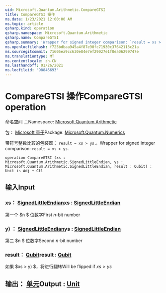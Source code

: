 ```yaml
---
uid: Microsoft.Quantum.Arithmetic.CompareGTSI
title: CompareGTSI 操作
ms.date: 1/23/2021 12:00:00 AM
ms.topic: article
qsharp.kind: operation
qsharp.namespace: Microsoft.Quantum.Arithmetic
qsharp.name: CompareGTSI
qsharp.summary: 'Wrapper for signed integer comparison: `result = xs > ys`.'
ms.openlocfilehash: f725bdbaa945a4f87e90fc71930c37642113c21a
ms.sourcegitcommit: 71605ea9cc630e84e7ef29027e1f0ea06299747e
ms.translationtype: MT
ms.contentlocale: zh-CN
ms.lasthandoff: 01/26/2021
ms.locfileid: "98846693"
---
```

# <a name="comparegtsi-operation"></a><span data-ttu-id="1e102-102">CompareGTSI 操作</span><span class="sxs-lookup"><span data-stu-id="1e102-102">CompareGTSI operation</span></span>

<span data-ttu-id="1e102-103">命名空间 [：](xref:Microsoft.Quantum.Arithmetic)</span><span class="sxs-lookup"><span data-stu-id="1e102-103">Namespace: [Microsoft.Quantum.Arithmetic](xref:Microsoft.Quantum.Arithmetic)</span></span>

<span data-ttu-id="1e102-104">包： [Microsoft 量子](https://nuget.org/packages/Microsoft.Quantum.Numerics)</span><span class="sxs-lookup"><span data-stu-id="1e102-104">Package: [Microsoft.Quantum.Numerics](https://nuget.org/packages/Microsoft.Quantum.Numerics)</span></span>


<span data-ttu-id="1e102-105">带符号整数比较的包装器： `result = xs > ys` 。</span><span class="sxs-lookup"><span data-stu-id="1e102-105">Wrapper for signed integer comparison: `result = xs > ys`.</span></span>

```qsharp
operation CompareGTSI (xs : Microsoft.Quantum.Arithmetic.SignedLittleEndian, ys : Microsoft.Quantum.Arithmetic.SignedLittleEndian, result : Qubit) : Unit is Adj + Ctl
```


## <a name="input"></a><span data-ttu-id="1e102-106">输入</span><span class="sxs-lookup"><span data-stu-id="1e102-106">Input</span></span>

### <a name="xs--signedlittleendian"></a><span data-ttu-id="1e102-107">xs： [SignedLittleEndian](xref:Microsoft.Quantum.Arithmetic.SignedLittleEndian)</span><span class="sxs-lookup"><span data-stu-id="1e102-107">xs : [SignedLittleEndian](xref:Microsoft.Quantum.Arithmetic.SignedLittleEndian)</span></span>

<span data-ttu-id="1e102-108">第一个 $n $ 位数字</span><span class="sxs-lookup"><span data-stu-id="1e102-108">First $n$-bit number</span></span>


### <a name="ys--signedlittleendian"></a><span data-ttu-id="1e102-109">y) ： [SignedLittleEndian](xref:Microsoft.Quantum.Arithmetic.SignedLittleEndian)</span><span class="sxs-lookup"><span data-stu-id="1e102-109">ys : [SignedLittleEndian](xref:Microsoft.Quantum.Arithmetic.SignedLittleEndian)</span></span>

<span data-ttu-id="1e102-110">第二 $n $ 位数字</span><span class="sxs-lookup"><span data-stu-id="1e102-110">Second $n$-bit number</span></span>


### <a name="result--qubit"></a><span data-ttu-id="1e102-111">result： [Qubit](xref:microsoft.quantum.lang-ref.qubit)</span><span class="sxs-lookup"><span data-stu-id="1e102-111">result : [Qubit](xref:microsoft.quantum.lang-ref.qubit)</span></span>

<span data-ttu-id="1e102-112">如果 $xs > y) $，将进行翻转</span><span class="sxs-lookup"><span data-stu-id="1e102-112">Will be flipped if $xs > ys$</span></span>



## <a name="output--unit"></a><span data-ttu-id="1e102-113">输出： [单元](xref:microsoft.quantum.lang-ref.unit)</span><span class="sxs-lookup"><span data-stu-id="1e102-113">Output : [Unit](xref:microsoft.quantum.lang-ref.unit)</span></span>

